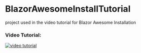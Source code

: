 # BlazorAwesomeInstallTutorial
project used in the video tutorial for Blazor Awesome Installation

### Video Tutorial:
[![video tutorial](https://img.youtube.com/vi/GoFudnfTUys/0.jpg)](https://www.youtube.com/watch?v=GoFudnfTUys)
